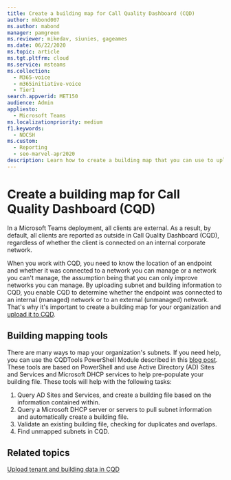 ```yaml
---
title: Create a building map for Call Quality Dashboard (CQD)
author: mkbond007
ms.author: mabond
manager: pamgreen
ms.reviewer: mikedav, siunies, gageames
ms.date: 06/22/2020
ms.topic: article
ms.tgt.pltfrm: cloud
ms.service: msteams
ms.collection: 
  - M365-voice
  - m365initiative-voice
  - Tier1
search.appverid: MET150
audience: Admin
appliesto: 
  - Microsoft Teams
ms.localizationpriority: medium
f1.keywords: 
  - NOCSH
ms.custom: 
  - Reporting
  - seo-marvel-apr2020
description: Learn how to create a building map that you can use to upload tenant and building data in Call Quality Dashboard (CQD).
---
```


# Create a building map for Call Quality Dashboard (CQD)

In a Microsoft Teams deployment, all clients are external. As a result, by default, all clients are reported as outside in Call Quality Dashboard (CQD), regardless of whether the client is connected on an internal corporate network.

When you work with CQD, you need to know the location of an endpoint and whether it was connected to a network you can manage or a network you can't manage, the assumption being that you can only improve networks you can manage. By uploading subnet and building information to CQD, you enable CQD to determine whether the endpoint was connected to an internal (managed) network or to an external (unmanaged) network. That's why it's important to create a building map for your organization and [upload it to CQD](CQD-upload-tenant-building-data.md).

## Building mapping tools

There are many ways to map your organization's subnets. If you need help, you can use the CQDTools PowerShell Module described in this [blog post](https://aka.ms/cqdtools). These tools are based on PowerShell and use Active Directory (AD) Sites and Services and Microsoft DHCP services to help pre-populate your building file. These tools will help with the following tasks:

1. Query AD Sites and Services, and create a building file based on the information contained within.
1. Query a Microsoft DHCP server or servers to pull subnet information and automatically create a building file.
1. Validate an existing building file, checking for duplicates and overlaps.
1. Find unmapped subnets in CQD.

## Related topics

[Upload tenant and building data in CQD](CQD-upload-tenant-building-data.md)
